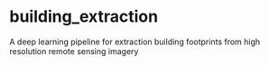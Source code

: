 # building_extraction
A deep learning pipeline for extraction building footprints from high resolution remote sensing imagery
